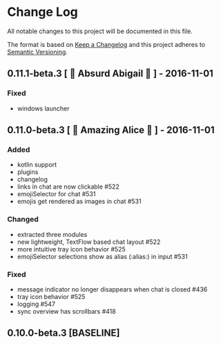 # Change Log
All notable changes to this project will be documented in this file.

The format is based on [Keep a Changelog](http://keepachangelog.com/)
and this project adheres to [Semantic Versioning](http://semver.org/).

## 0.11.1-beta.3 [ 🎃 Absurd Abigail 👻 ] - 2016-11-01
### Fixed
- windows launcher

## 0.11.0-beta.3 [ 👻 Amazing Alice 🎃 ] - 2016-11-01
### Added
- kotlin support
- plugins
- changelog
- links in chat are now clickable #522
- emojiSelector for chat #531
- emojis get rendered as images in chat #531

### Changed
- extracted three modules
- new lightweight, TextFlow based chat layout #522
- more intuitive tray icon behavior #525
- emojiSelector selections show as alias (:alias:) in input #531

### Fixed
- message indicator no longer disappears when chat is closed #436
- tray icon behavior #525 
- logging #547
- sync overview has scrollbars #418  

## 0.10.0-beta.3 [BASELINE]
